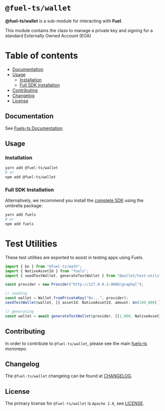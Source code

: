 # `@fuel-ts/wallet`

**@fuel-ts/wallet** is a sub-module for interacting with **Fuel**.

This module contains the class to manage a private key and signing for a standard Externally Owned Account (EOA)

# Table of contents

- [Documentation](#documentation)
- [Usage](#usage)
  - [Installation](#installation)
  - [Full SDK Installation](#full-sdk-installation)
- [Contributing](#contributing)
- [Changelog](#changelog)
- [License](#license)

## Documentation

See [Fuels-ts Documentation](https://fuellabs.github.io/fuels-ts/guide/wallets/)

## Usage

### Installation

```sh
yarn add @fuel-ts/wallet
# or
npm add @fuel-ts/wallet
```

### Full SDK Installation

Alternatively, we recommend you install the [complete SDK](https://github.com/FuelLabs/fuels-ts) using the umbrella package:

```sh
yarn add fuels
# or
npm add fuels
```

# Test Utilities

These test utilities are exported to assist in testing apps using Fuels.

```ts
import { bn } from "@fuel-ts/math";
import { NativeAssetId } from "fuels";
import { seedTestWallet, generateTestWallet } from "@wallet/test-utils";

const provider = new Provider("http://127.0.0.1:4000/graphql");

// seeding
const wallet = Wallet.fromPrivateKey("0x...", provider);
seedTestWallet(wallet, [{ assetId: NativeAssetId, amount: bn(100_000) }]);

// generating
const wallet = await generateTestWallet(provider, [[1_000, NativeAssetId]]);
```

## Contributing

In order to contribute to `@fuel-ts/wallet`, please see the main [fuels-ts](https://github.com/FuelLabs/fuels-ts) monorepo.

## Changelog

The `@fuel-ts/wallet` changelog can be found at [CHANGELOG](./CHANGELOG.md).

## License

The primary license for `@fuel-ts/wallet` is `Apache 2.0`, see [LICENSE](./LICENSE).
